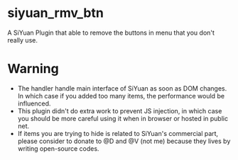 # siyuan_rmv_btn
A SiYuan Plugin that able to remove the buttons in menu that you don't really use.  
# Warning
- The handler handle main interface of SiYuan as soon as DOM changes. In which case if you added too many items, the performance would be influenced.  
- This plugin didn't do extra work to prevent JS injection, in which case you should be more careful using it when in browser or hosted in public net.
- If items you are trying to hide is related to SiYuan's commercial part, please consider to donate to @D and @V (not me) because they lives by writing open-source codes.